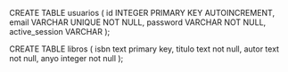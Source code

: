 

CREATE TABLE usuarios (
    id INTEGER PRIMARY KEY AUTOINCREMENT,
    email VARCHAR UNIQUE NOT NULL,
    password VARCHAR NOT NULL,
    active_session VARCHAR
);

CREATE TABLE libros (
    isbn text primary key,
    titulo text not null,
    autor text not null,
    anyo integer not null
);
